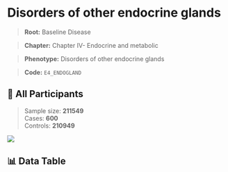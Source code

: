 # Disorders of other endocrine glands

> **Root:** Baseline Disease  

> **Chapter:** Chapter IV- Endocrine and metabolic  

> **Phenotype:** Disorders of other endocrine glands  

> **Code:** `E4_ENDOGLAND`

## 🧪 All Participants  
> Sample size: **211549**  
> Cases: **600**  
> Controls: **210949**
<img src="/Sensitive/Figures/ALL/Baseline/E4_ENDOGLAND.png"/>

## 📊 Data Table
<CsvTableMRF src="/Sensitive/Data/ALL/Baseline/LG_E4_ENDOGLAND.csv"/>

